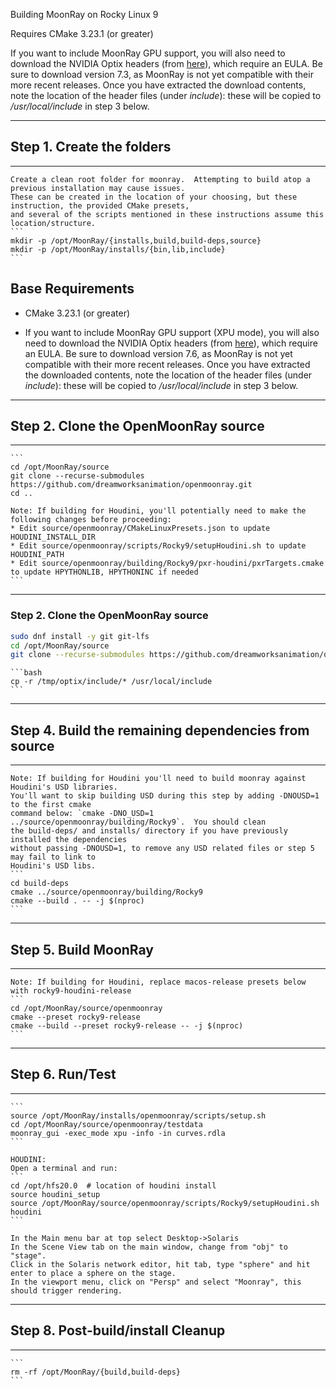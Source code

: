 Building MoonRay on Rocky Linux 9

Requires CMake 3.23.1 (or greater)

If you want to include MoonRay GPU support, you will also need to download the NVIDIA Optix headers
(from [here](https://developer.nvidia.com/designworks/optix/downloads/legacy)), which require an EULA.
Be sure to download version 7.3, as MoonRay is not yet compatible with their more recent releases.
Once you have extracted the download contents, note the location of the header files (under *include*): these will be copied to */usr/local/include* in step 3 below.

---
## Step 1. Create the folders
---
    Create a clean root folder for moonray.  Attempting to build atop a previous installation may cause issues.
    These can be created in the location of your choosing, but these instruction, the provided CMake presets,
    and several of the scripts mentioned in these instructions assume this location/structure.
    ```
    mkdir -p /opt/MoonRay/{installs,build,build-deps,source}
    mkdir -p /opt/MoonRay/installs/{bin,lib,include}
    ```
## Base Requirements
* CMake 3.23.1 (or greater)

* If you want to include MoonRay GPU support (XPU mode), you will also need to download the NVIDIA Optix headers
    (from [here](https://developer.nvidia.com/designworks/optix/downloads/legacy)), which require an EULA.
    Be sure to download version 7.6, as MoonRay is not yet compatible with their more recent releases.
    Once you have extracted the downloaded contents, note the location of the header files (under *include*): these will be copied to */usr/local/include* in step 3 below.

---
## Step 2. Clone the OpenMoonRay source
---
    ```
    cd /opt/MoonRay/source
    git clone --recurse-submodules https://github.com/dreamworksanimation/openmoonray.git
    cd ..

    Note: If building for Houdini, you'll potentially need to make the following changes before proceeding:
    * Edit source/openmoonray/CMakeLinuxPresets.json to update HOUDINI_INSTALL_DIR
    * Edit source/openmoonray/scripts/Rocky9/setupHoudini.sh to update HOUDINI_PATH
    * Edit source/openmoonray/building/Rocky9/pxr-houdini/pxrTargets.cmake to update HPYTHONLIB, HPYTHONINC if needed
    ```

---
### Step 2. Clone the OpenMoonRay source
```bash
sudo dnf install -y git git-lfs
cd /opt/MoonRay/source
git clone --recurse-submodules https://github.com/dreamworksanimation/openmoonray.git
```

    ```bash
    cp -r /tmp/optix/include/* /usr/local/include
    ```

---
## Step 4. Build the remaining dependencies from source
---
    Note: If building for Houdini you'll need to build moonray against Houdini's USD libraries.
    You'll want to skip building USD during this step by adding -DNOUSD=1 to the first cmake
    command below: `cmake -DNO_USD=1 ../source/openmoonray/building/Rocky9`.  You should clean
    the build-deps/ and installs/ directory if you have previously installed the dependencies
    without passing -DNOUSD=1, to remove any USD related files or step 5 may fail to link to
    Houdini's USD libs.
    ```
    cd build-deps
    cmake ../source/openmoonray/building/Rocky9
    cmake --build . -- -j $(nproc)
    ```


---
## Step 5. Build MoonRay
---
    Note: If building for Houdini, replace macos-release presets below with rocky9-houdini-release
    ```
    cd /opt/MoonRay/source/openmoonray
    cmake --preset rocky9-release
    cmake --build --preset rocky9-release -- -j $(nproc)
    ```

---
## Step 6. Run/Test
---
    ```
    source /opt/MoonRay/installs/openmoonray/scripts/setup.sh
    cd /opt/MoonRay/source/openmoonray/testdata
    moonray_gui -exec_mode xpu -info -in curves.rdla
    ```

    HOUDINI:
    Open a terminal and run:
    ```
    cd /opt/hfs20.0  # location of houdini install
    source houdini_setup
    source /opt/MoonRay/source/openmoonray/scripts/Rocky9/setupHoudini.sh
    houdini
    ```

    In the Main menu bar at top select Desktop->Solaris
    In the Scene View tab on the main window, change from "obj" to "stage".
    Click in the Solaris network editor, hit tab, type "sphere" and hit enter to place a sphere on the stage.
    In the viewport menu, click on "Persp" and select "Moonray", this should trigger rendering.

---
## Step 8. Post-build/install Cleanup
---
    ```
    rm -rf /opt/MoonRay/{build,build-deps}
    ```

